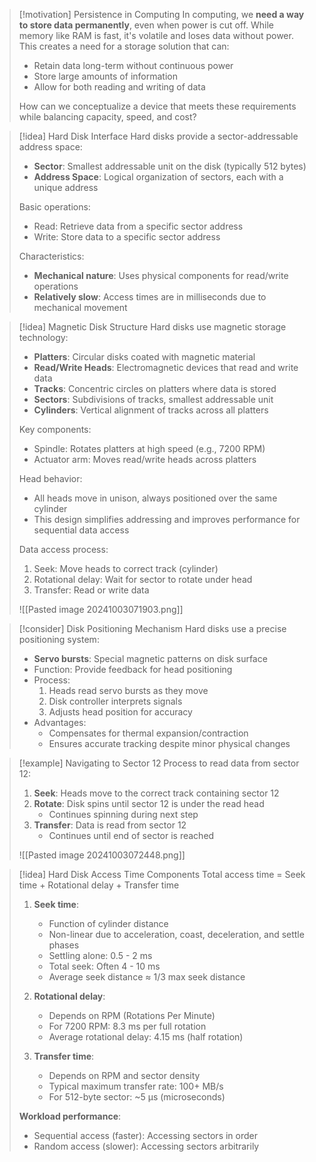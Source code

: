 > [!motivation] Persistence in Computing
> In computing, we **need a way to store data permanently**, even when power is cut off. While memory like RAM is fast, it's volatile and loses data without power. This creates a need for a storage solution that can:
> - Retain data long-term without continuous power
> - Store large amounts of information
> - Allow for both reading and writing of data
>
> How can we conceptualize a device that meets these requirements while balancing capacity, speed, and cost?

> [!idea] Hard Disk Interface
> Hard disks provide a sector-addressable address space:
> - **Sector**: Smallest addressable unit on the disk (typically 512 bytes)
> - **Address Space**: Logical organization of sectors, each with a unique address
> 
> Basic operations:
> - Read: Retrieve data from a specific sector address
> - Write: Store data to a specific sector address
> 
> Characteristics:
> - **Mechanical nature**: Uses physical components for read/write operations
> - **Relatively slow**: Access times are in milliseconds due to mechanical movement


> [!idea] Magnetic Disk Structure
> Hard disks use magnetic storage technology:
> - **Platters**: Circular disks coated with magnetic material
> - **Read/Write Heads**: Electromagnetic devices that read and write data
> - **Tracks**: Concentric circles on platters where data is stored
> - **Sectors**: Subdivisions of tracks, smallest addressable unit
> - **Cylinders**: Vertical alignment of tracks across all platters
> 
> Key components:
> - Spindle: Rotates platters at high speed (e.g., 7200 RPM)
> - Actuator arm: Moves read/write heads across platters
> 
> Head behavior:
> - All heads move in unison, always positioned over the same cylinder
> - This design simplifies addressing and improves performance for sequential data access
> 
> Data access process:
> 1. Seek: Move heads to correct track (cylinder)
> 2. Rotational delay: Wait for sector to rotate under head
> 3. Transfer: Read or write data
> 
> ![[Pasted image 20241003071903.png]]

> [!consider] Disk Positioning Mechanism
> Hard disks use a precise positioning system:
> - **Servo bursts**: Special magnetic patterns on disk surface
> - Function: Provide feedback for head positioning
> - Process:
>   1. Heads read servo bursts as they move
>   2. Disk controller interprets signals
>   3. Adjusts head position for accuracy
> - Advantages:
>   - Compensates for thermal expansion/contraction
>   - Ensures accurate tracking despite minor physical changes

> [!example] Navigating to Sector 12
> Process to read data from sector 12:
> 1. **Seek**: Heads move to the correct track containing sector 12
> 2. **Rotate**: Disk spins until sector 12 is under the read head
>    - Continues spinning during next step
> 3. **Transfer**: Data is read from sector 12
>    - Continues until end of sector is reached
>
>![[Pasted image 20241003072448.png]]

> [!idea] Hard Disk Access Time Components
> Total access time = Seek time + Rotational delay + Transfer time
> 
> 1. **Seek time**:
>    - Function of cylinder distance
>    - Non-linear due to acceleration, coast, deceleration, and settle phases
>    - Settling alone: 0.5 - 2 ms
>    - Total seek: Often 4 - 10 ms
>    - Average seek distance ≈ 1/3 max seek distance
>
> 2. **Rotational delay**:
>    - Depends on RPM (Rotations Per Minute)
>    - For 7200 RPM: 8.3 ms per full rotation
>    - Average rotational delay: 4.15 ms (half rotation)
>
> 3. **Transfer time**:
>    - Depends on RPM and sector density
>    - Typical maximum transfer rate: 100+ MB/s
>    - For 512-byte sector: ~5 μs (microseconds)
>
> **Workload performance**:
> - Sequential access (faster): Accessing sectors in order
> - Random access (slower): Accessing sectors arbitrarily

